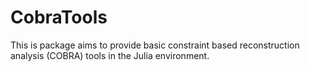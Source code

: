 # CobraTools

This is package aims to provide basic constraint based reconstruction analysis (COBRA) tools in the Julia environment.